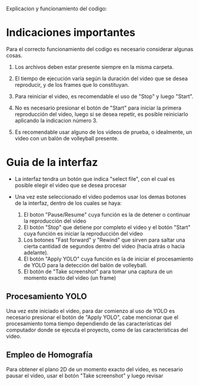 Explicacion y funcionamiento del codigo:

# Indicaciones importantes
Para el correcto funcionamiento del codigo es necesario considerar algunas cosas.

1. Los archivos deben estar presente siempre en la misma carpeta.

2. El tiempo de ejecución varía según la duración del video que se desea reproducir, y de los frames que lo constituyan.

3. Para reiniciar el video, es recomendable el uso de "Stop" y luego "Start".

4. No es necesario presionar el botón de "Start" para iniciar la primera reproducción del video, luego si se desea repetir, es posible reiniciarlo aplicando la indicacion número 3.

5. Es recomendable usar alguno de los videos de prueba, o idealmente, un video con un balón de volleyball presente.

# Guia de la interfaz

- La interfaz tendra un botón que indica "select file", con el cual es posible elegir el video que se desea procesar

- Una vez este seleccionado el video podemos usar los demas botones de la interfaz, dentro de los cuales se haya:
  1. El boton "Pause/Resume" cuya función es la de detener o continuar la reproducción del video
  2. El botón "Stop" que detiene por completo el video y el botón "Start" cuya función es iniciar la reproducción del video
  3. Los botones "Fast forward" y "Rewind" que sirven para saltar una cierta cantidad de segundos dentro del video (hacia atrás o hacia adelante).
  4. El botón "Apply YOLO" cuya función es la de iniciar el procesamiento de YOLO para la detección del balón de volleyball.
  5. El botón de "Take screenshot" para tomar una captura de un momento exacto del video (un frame)

## Procesamiento YOLO

Una vez este iniciado el video, para dar comienzo al uso de YOLO es necesario presionar el botón de "Apply YOLO", cabe mencionar que el procesamiento toma tiempo dependiendo de las características del computador donde se ejecuta el proyecto, como de las características del video.

## Empleo de Homografía

Para obtener el plano 2D de un momento exacto del video, es necesario pausar el video, usar el botón "Take screenshot" y luego revisar 
